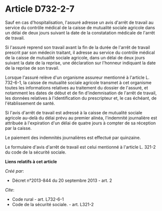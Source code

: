 # Article D732-2-7

Sauf en cas d'hospitalisation, l'assuré adresse un avis d'arrêt de travail au service du contrôle médical de la caisse de
mutualité sociale agricole dans un délai de deux jours suivant la date de la constatation médicale de l'arrêt de travail. 

Si l'assuré reprend son travail avant la fin de la durée de l'arrêt de travail prescrit par son médecin traitant, il adresse
au service du contrôle médical de la caisse de mutualité sociale agricole, dans un délai de deux jours suivant la date de la
reprise, une déclaration sur l'honneur indiquant la date de la reprise de son travail. 

Lorsque l'assuré relève d'un organisme assureur mentionné à l'article L. 732-6-1, la caisse de mutualité sociale agricole
transmet à cet organisme toutes les informations relatives au traitement du dossier de l'assuré, et notamment les dates de
début et de fin d'indemnisation de l'arrêt de travail, les données relatives à l'identification du prescripteur et, le cas
échéant, de l'établissement de santé. 

Si l'avis d'arrêt de travail est adressé à la caisse de mutualité sociale agricole au-delà du délai prévu au premier alinéa,
l'indemnité journalière est attribuée à l'expiration d'un délai de quatre jours à compter de sa réception par la caisse. 

Le paiement des indemnités journalières est effectué par quinzaine. 

Le formulaire d'avis d'arrêt de travail est celui mentionné à l'article L. 321-2 du code de la sécurité sociale.

**Liens relatifs à cet article**

_Créé par_:

  - Décret n°2013-844 du 20 septembre 2013 - art. 2

_Cite_:

  - Code rural - art. L732-6-1
  - Code de la sécurité sociale. - art. L321-2
